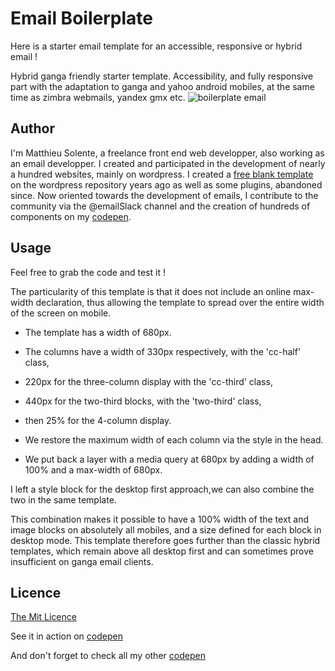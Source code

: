 # Email Boilerplate


Here is a starter email template for an accessible, responsive or hybrid email !

Hybrid ganga friendly starter template. Accessibility, and fully responsive part with the adaptation to ganga and yahoo android mobiles, at the same time as zimbra webmails, yandex gmx etc. 
![boilerplate email](https://github.com/matthieuSolente/email-boilerplate/email-boilerplate-ms.jpg)

## Author

I'm Matthieu Solente, a freelance front end web developper, also working as an email developper. I created and participated in the development of nearly a hundred websites, mainly on wordpress. I created a [free blank template](https://themesinfo.com/utopia-wordpress-blog-template-omy) on the wordpress repository years ago as well as some plugins, abandoned since. Now oriented towards the development of emails, I contribute to the community via the @emailSlack channel and the creation of hundreds of components on my [codepen](https://codepen.io/matthieuSolente/collections/).

## Usage

Feel free to grab the code and test it !

The particularity of this template is that it does not include an online max-width declaration, thus allowing the template to spread over the entire width of the screen on mobile.

- The template has a width of 680px. 
- The columns have a width of 330px respectively, with the 'cc-half' class, 
- 220px for the three-column display with the 'cc-third' class, 
- 440px for the two-third blocks, with the 'two-third' class, 
- then 25% for the 4-column display.

- We restore the maximum width of each column via the style in the head. 
- We put back a layer with a media query at 680px by adding a width of 100% and a max-width of 680px. 

I left a style block for the desktop first approach,we can also combine the two in the same template.

This combination makes it possible to have a 100% width of the text and image blocks on absolutely all mobiles, and a size defined for each block in desktop mode. This template therefore goes further than the classic hybrid templates, which remain above all desktop first and can sometimes prove insufficient on ganga email clients.


## Licence

[The Mit Licence](https://choosealicense.com/licenses/mit/)

See it in action on [codepen](https://codepen.io/matthieuSolente/pen/dyZYQwm)

And don't forget to check all my other [codepen](https://codepen.io/matthieuSolente/collections/)

